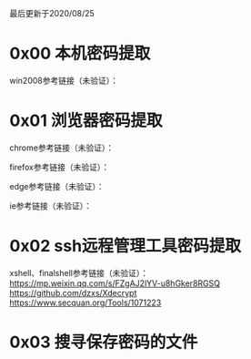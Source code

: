 最后更新于2020/08/25

# 0x00 本机密码提取
win2008参考链接（未验证）：

# 0x01 浏览器密码提取
chrome参考链接（未验证）：

firefox参考链接（未验证）：

edge参考链接（未验证）：

ie参考链接（未验证）：

# 0x02 ssh远程管理工具密码提取
xshell、finalshell参考链接（未验证）：  
https://mp.weixin.qq.com/s/FZgAJ2lYV-u8hGker8RGSQ  
https://github.com/dzxs/Xdecrypt  
https://www.secquan.org/Tools/1071223

# 0x03 搜寻保存密码的文件
